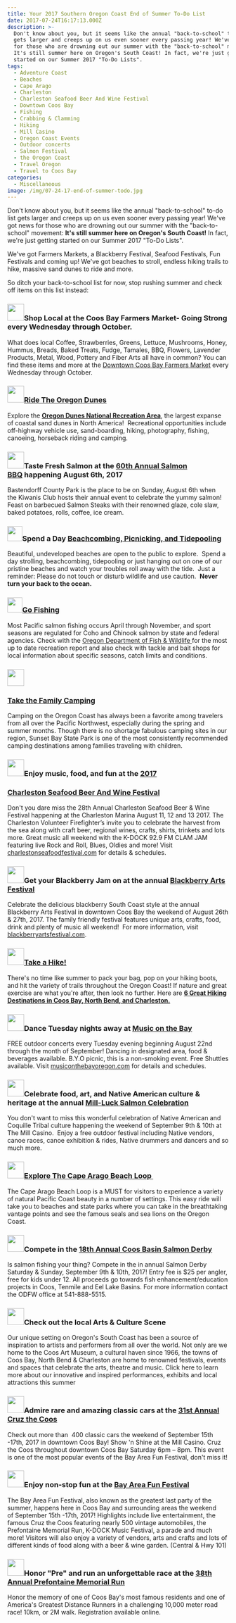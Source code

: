 ```yaml
---
title: Your 2017 Southern Oregon Coast End of Summer To-Do List
date: 2017-07-24T16:17:13.000Z
description: >-
  Don't know about you, but it seems like the annual "back-to-school" to-do list
  gets larger and creeps up on us even sooner every passing year! We've got news
  for those who are drowning out our summer with the "back-to-school" movement:
  It's still summer here on Oregon's South Coast! In fact, we're just getting
  started on our Summer 2017 "To-Do Lists".
tags:
  - Adventure Coast
  - Beaches
  - Cape Arago
  - Charleston
  - Charleston Seafood Beer And Wine Festival
  - Downtown Coos Bay
  - Fishing
  - Crabbing & Clamming
  - Hiking
  - Mill Casino
  - Oregon Coast Events
  - Outdoor concerts
  - Salmon Festival
  - the Oregon Coast
  - Travel Oregon
  - Travel to Coos Bay
categories:
  - Miscellaneous
image: /img/07-24-17-end-of-summer-todo.jpg
---
```

Don't know about you, but it seems like the annual "back-to-school" to-do list gets larger and creeps up on us even sooner every passing year! We've got news for those who are drowning out our summer with the "back-to-school" movement: <strong>It's still summer here on Oregon's South Coast!</strong> In fact, we're just getting started on our Summer 2017 "To-Do Lists".

We've got Farmers Markets, a Blackberry Festival, Seafood Festivals, Fun Festivals and coming up! We've got beaches to stroll, endless hiking trails to hike, massive sand dunes to ride and more.

So ditch your back-to-school list for now, stop rushing summer and check off items on this list instead:
<h3><img class=" wp-image-95306 alignleft" src="http://oregonsadventurecoast.com/wp-content/uploads/2017/07/244376-200.png" alt="" width="38" height="38" />Shop Local at the Coos Bay Farmers Market- Going Strong every Wednesday through October.</h3>
What does local Coffee, Strawberries, Greens, Lettuce, Mushrooms, Honey, Hummus, Breads, Baked Treats, Fudge, Tamales, BBQ, Flowers, Lavender Products, Metal, Wood, Pottery and Fiber Arts all have in common? You can find these items and more at the <a href="http://coosbaydowntown.org/" target="_blank" rel="noopener noreferrer">Downtown</a><a href="http://coosbaydowntown.org/" target="_blank" rel="noopener noreferrer"> Coos Bay Farmers Market</a> every Wednesday through October.
<h3><img class=" wp-image-95306 alignleft" src="http://oregonsadventurecoast.com/wp-content/uploads/2017/07/244376-200.png" alt="" width="38" height="38" /><a href="http://oregonsadventurecoast.com/2016/07/sand-duning-or-sandboarding-either-way-its-time-to-ride-the-oregon-dunes/">Ride The Oregon Dunes</a></h3>
Explore the <a style="font-weight: bold;" href="http://www.stateparks.com/oregon_dunes.html" target="_blank" rel="noopener noreferrer">Oregon Dunes National Recreation Area</a>, the largest expanse of coastal sand dunes in North America!  Recreational opportunities include off-highway vehicle use, sand-boarding, hiking, photography, fishing, canoeing, horseback riding and camping.
<h3><img class=" wp-image-95306 alignleft" src="http://oregonsadventurecoast.com/wp-content/uploads/2017/07/244376-200.png" alt="" width="38" height="38" />Taste Fresh Salmon at the <a href="http://oregonsadventurecoast.com/listings/60th-annual-salmon-bbq/" target="_blank" rel="noopener noreferrer">60th Annual Salmon BBQ</a> happening August 6th, 2017</h3>
Bastendorff County Park is the place to be on Sunday, August 6th when the Kiwanis Club hosts their annual event to celebrate the yummy salmon! Feast on barbecued Salmon Steaks with their renowned glaze, cole slaw, baked potatoes, rolls, coffee, ice cream.
<h3><img class="wp-image-95306 alignnone" src="http://oregonsadventurecoast.com/wp-content/uploads/2017/07/244376-200.png" alt="" width="34" height="34" />Spend a Day <a href="http://oregonsadventurecoast.com/2016/04/beachcombing-picnicking-and-tidepooling-in-oregons-adventure-coast/">Beachcombing, Picnicking, and Tidepooling</a></h3>
Beautiful, undeveloped beaches are open to the public to explore.  Spend a day strolling, beachcombing, tidepooling or just hanging out on one of our pristine beaches and watch your troubles roll away with the tide.  Just a reminder: Please do not touch or disturb wildlife and use caution.  <strong>Never turn your back to the ocean. </strong>
<h3><img class="wp-image-95306 alignnone" src="http://oregonsadventurecoast.com/wp-content/uploads/2017/07/244376-200.png" alt="" width="34" height="34" /><a href="http://oregonsadventurecoast.com/trip-ideas/saltwater-fishing-ocean-bay/">Go Fishing</a></h3>
Most Pacific salmon fishing occurs April through November, and sport seasons are regulated for Coho and Chinook salmon by state and federal agencies. Check with the <a href="http://www.dfw.state.or.us/">Oregon Department of Fish &amp; Wildlife </a>for the most up to date recreation report and also check with tackle and bait shops for local information about specific seasons, catch limits and conditions.
<h3><img class=" wp-image-95306 alignleft" src="http://oregonsadventurecoast.com/wp-content/uploads/2017/07/244376-200.png" alt="" width="38" height="38" /></h3>
<h3><a href="http://oregonsadventurecoast.com/2017/04/wheres-a-good-spot-to-take-the-family-camping-on-the-oregon-coast-this-spring/">Take the Family Camping</a></h3>
Camping on the Oregon Coast has always been a favorite among travelers from all over the Pacific Northwest, especially during the spring and summer months. Though there is no shortage fabulous camping sites in our region, Sunset Bay State Park is one of the most consistently recommended camping destinations among families traveling with children.
<h3><img class=" wp-image-95306 alignleft" src="http://oregonsadventurecoast.com/wp-content/uploads/2017/07/244376-200.png" alt="" width="38" height="38" />Enjoy music, food, and fun at the <a href="http://oregonsadventurecoast.com/listings/28th-annual-charleston-seafood-festival/" target="_blank" rel="noopener noreferrer">2017</a></h3>
<h3><a href="http://oregonsadventurecoast.com/listings/28th-annual-charleston-seafood-festival/" target="_blank" rel="noopener noreferrer">Charleston Seafood Beer And Wine Festival</a></h3>
Don't you dare miss the 28th Annual Charleston Seafood Beer &amp; Wine Festival happening at the Charleston Marina August 11, 12 and 13 2017. The Charleston Volunteer Firefighter’s invite you to celebrate the harvest from the sea along with craft beer, regional wines, crafts, shirts, trinkets and lots more. Great music all weekend with the K-DOCK 92.9 FM CLAM JAM featuring live Rock and Roll, Blues, Oldies and more! Visit <a href="https://charlestonseafoodfestival.com/">charlestonseafoodfestival.com</a> for details &amp; schedules.
<h3><img class=" wp-image-95306 alignleft" src="http://oregonsadventurecoast.com/wp-content/uploads/2017/07/244376-200.png" alt="" width="38" height="38" />Get your Blackberry Jam on at the annual <a href="http://oregonsadventurecoast.com/listings/blackberry-arts-festival/" target="_blank" rel="noopener noreferrer">Blackberry Arts Festival</a></h3>
Celebrate the delicious blackberry South Coast style at the annual Blackberry Arts Festival in downtown Coos Bay the weekend of August 26th &amp; 27th, 2017. The family friendly festival features unique arts, crafts, food, drink and plenty of music all weekend!  For more information, visit <a href="https://blackberryartsfestival.com/">blackberryartsfestival.com</a>.
<h3><img class=" wp-image-95306 alignleft" src="http://oregonsadventurecoast.com/wp-content/uploads/2017/07/244376-200.png" alt="" width="38" height="38" /><a href="ttp://oregonsadventurecoast.com/2016/04/hit-the-trails-oregon-adventure-coasts-top-6-hiking-destinations/">Take a Hike!</a></h3>
There's no time like summer to pack your bag, pop on your hiking boots, and hit the variety of trails throughout the Oregon Coast! If nature and great exercise are what you're after, then look no further. Here are <a href="ttp://oregonsadventurecoast.com/2016/04/hit-the-trails-oregon-adventure-coasts-top-6-hiking-destinations/"><strong>6 Great Hiking Destinations in Coos Bay, North Bend, and Charleston.</strong></a>
<h3><img class=" wp-image-95306 alignleft" src="http://oregonsadventurecoast.com/wp-content/uploads/2017/07/244376-200.png" alt="" width="38" height="38" />Dance Tuesday nights away at <a href="http://oregonsadventurecoast.com/listings/music-on-the-bay-7/" target="_blank" rel="noopener noreferrer">Music on the Bay </a></h3>
FREE outdoor concerts every Tuesday evening beginning August 22nd through the month of September! Dancing in designated area, food &amp; beverages available. B.Y.O picnic, this is a non-smoking event. Free Shuttles available. Visit <a href="http://musiconthebayoregon.com/category/season-2017/">musiconthebayoregon.com</a> for details and schedules.
<h3><img class=" wp-image-95306 alignleft" src="http://oregonsadventurecoast.com/wp-content/uploads/2017/07/244376-200.png" alt="" width="38" height="38" />Celebrate food, art, and Native American culture &amp; heritage at the annual <a href="http://oregonsadventurecoast.com/listings/mill-luck-salmon-celebration/" target="_blank" rel="noopener noreferrer">Mill-Luck Salmon Celebration</a></h3>
You don't want to miss this wonderful celebration of Native American and Coquille Tribal culture happening the weekend of September 9th &amp; 10th at The Mill Casino.  Enjoy a free outdoor festival including Native vendors, canoe races, canoe exhibition &amp; rides, Native drummers and dancers and so much more.
<h3><img class=" wp-image-95306 alignleft" src="http://oregonsadventurecoast.com/wp-content/uploads/2017/07/244376-200.png" alt="" width="38" height="38" /><a href="http://oregonsadventurecoast.com/2011/05/exploring-the-cape-arago-beach-loop-on-the-oregon-coast/">Explore The Cape Arago Beach Loop </a></h3>
The Cape Arago Beach Loop is a MUST for visitors to experience a variety of natural Pacific Coast beauty in a number of settings. This easy ride will take you to beaches and state parks where you can take in the breathtaking vantage points and see the famous seals and sea lions on the Oregon Coast.
<h3><img class=" wp-image-95306 alignleft" src="http://oregonsadventurecoast.com/wp-content/uploads/2017/07/244376-200.png" alt="" width="38" height="38" />Compete in the <a href="http://oregonsadventurecoast.com/listings/18th-annual-coos-basin-salmon-derby/" target="_blank" rel="noopener noreferrer">18th Annual Coos Basin Salmon Derby</a></h3>
Is salmon fishing your thing? Compete in the in annual Salmon Derby Saturday &amp; Sunday, September 9th &amp; 10th, 2017! Entry fee is $25 per angler, free for kids under 12. All proceeds go towards fish enhancement/education projects in Coos, Tenmile and Eel Lake Basins. For more information contact the ODFW office at 541-888-5515.
<h3><img class=" wp-image-95306 alignleft" src="http://oregonsadventurecoast.com/wp-content/uploads/2017/07/244376-200.png" alt="" width="38" height="38" />Check out the local Arts &amp; Culture Scene</h3>
Our unique setting on Oregon's South Coast has been a source of inspiration to artists and performers from all over the world. Not only are we home to the Coos Art Museum, a cultural haven since 1966, the towns of Coos Bay, North Bend &amp; Charleston are home to renowned festivals, events and spaces that celebrate the arts, theatre and music. Click here to learn more about our innovative and inspired performances, exhibits and local attractions this summer
<h3><img class=" wp-image-95306 alignleft" src="http://oregonsadventurecoast.com/wp-content/uploads/2017/07/244376-200.png" alt="" width="38" height="38" />Admire rare and amazing classic cars at the <a href="http://oregonsadventurecoast.com/listings/31st-annual-cruz-the-coos/" target="_blank" rel="noopener noreferrer">31st Annual Cruz the Coos</a></h3>
Check out more than  400 classic cars the weekend of September 15th -17th, 2017 in downtown Coos Bay!
Show 'n Shine at the Mill Casino. Cruz the Coos throughout downtown Coos Bay Saturday 6pm – 8pm. This event is one of the most popular events of the Bay Area Fun Festival, don't miss it!
<h3><img class=" wp-image-95306 alignleft" src="http://oregonsadventurecoast.com/wp-content/uploads/2017/07/244376-200.png" alt="" width="38" height="38" />Enjoy non-stop fun at the <a href="http://oregonsadventurecoast.com/listings/bay-area-fun-festival/" target="_blank" rel="noopener noreferrer">Bay Area Fun Festival</a></h3>
The Bay Area Fun Festival, also known as the greatest last party of the summer, happens here in Coos Bay and surrounding areas the weekend of September 15th -17th, 2017! Highlights include live entertainment, the famous Cruz the Coos featuring nearly 500 vintage automobiles, the Prefontaine Memorial Run, K-DOCK Music Festival, a parade and much more! Visitors will also enjoy a variety of vendors, arts and crafts and lots of different kinds of food along with a beer &amp; wine garden. (Central &amp; Hwy 101)
<h3><img class=" wp-image-95306 alignleft" src="http://oregonsadventurecoast.com/wp-content/uploads/2017/07/244376-200.png" alt="" width="38" height="38" />Honor "Pre" and run an unforgettable race at the <a href="http://oregonsadventurecoast.com/listings/38th-annual-prefontaine-memorial-run/" target="_blank" rel="noopener noreferrer">38th Annual Prefontaine Memorial Run</a></h3>
Honor the memory of one of Coos Bay's most famous residents and one of America's Greatest Distance Runners in a challenging 10,000 meter road race! 10km, or 2M walk. Registration available online.
